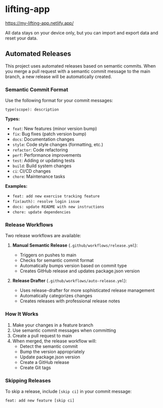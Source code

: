 # lifting-app

https://my-lifting-app.netlify.app/

All data stays on your device only, but you can import and export data and reset your data.

## Automated Releases

This project uses automated releases based on semantic commits. When you merge a pull request with a semantic commit message to the main branch, a new release will be automatically created.

### Semantic Commit Format

Use the following format for your commit messages:

```
type(scope): description
```

**Types:**
- `feat`: New features (minor version bump)
- `fix`: Bug fixes (patch version bump)
- `docs`: Documentation changes
- `style`: Code style changes (formatting, etc.)
- `refactor`: Code refactoring
- `perf`: Performance improvements
- `test`: Adding or updating tests
- `build`: Build system changes
- `ci`: CI/CD changes
- `chore`: Maintenance tasks

**Examples:**
- `feat: add new exercise tracking feature`
- `fix(auth): resolve login issue`
- `docs: update README with new instructions`
- `chore: update dependencies`

### Release Workflows

Two release workflows are available:

1. **Manual Semantic Release** (`.github/workflows/release.yml`):
   - Triggers on pushes to main
   - Checks for semantic commit format
   - Automatically bumps version based on commit type
   - Creates GitHub release and updates package.json version

2. **Release Drafter** (`.github/workflows/auto-release.yml`):
   - Uses release-drafter for more sophisticated release management
   - Automatically categorizes changes
   - Creates releases with professional release notes

### How It Works

1. Make your changes in a feature branch
2. Use semantic commit messages when committing
3. Create a pull request to main
4. When merged, the release workflow will:
   - Detect the semantic commit
   - Bump the version appropriately
   - Update package.json version
   - Create a GitHub release
   - Create Git tags

### Skipping Releases

To skip a release, include `[skip ci]` in your commit message:

```
feat: add new feature [skip ci]
```

